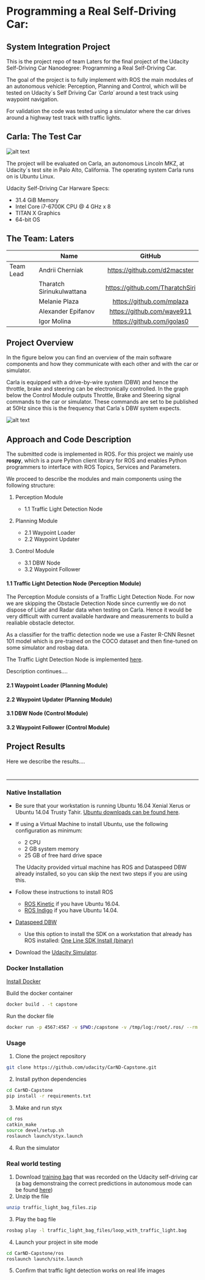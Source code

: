 # Programming a Real Self-Driving Car:
## System Integration Project

[image1]: ./imgs/Carla.png "Image 1"   
[image2]: ./imgs/project-rosgraph.png "Image 2"   

This is the project repo of team Laters for the final project of the Udacity Self-Driving Car Nanodegree: Programming a Real Self-Driving Car. 

The goal of the project is to fully implement with ROS the main modules of an autonomous vehicle: Perception, Planning and Control, which will be tested on Udacity´s Self Driving Car _´Carla´_ around a test track using waypoint navigation. 

For validation the code was tested using a simulator where the car drives around a highway test track with traffic lights.


## Carla: The Test Car
![alt text][image1]

The project will be evaluated on Carla, an autonomous Lincoln MKZ, at Udacity´s test site in Palo Alto, California. The operating system Carla runs on is Ubuntu Linux. 

Udacity Self-Driving Car Harware Specs:
* 31.4 GiB Memory
* Intel Core i7-6700K CPU @ 4 GHz x 8
* TITAN X Graphics
* 64-bit OS

## The Team: Laters

|           | Name                     |            GitHub                         |
| --------- | -------------------------| :----------------------------------------:|
| Team Lead | Andrii Cherniak          |            https://github.com/d2macster   |
|           | Tharatch Sirinukulwattana|            https://github.com/TharatchSiri|
|           | Melanie Plaza            |            https://github.com/mplaza      |
|           | Alexander Epifanov       |            https://github.com/wave911     |
|           | Igor Molina              |            https://github.com/igolas0     |

## Project Overview

In the figure below you can find an overview of the main software components and how they communicate with each other and with the car or simulator.

Carla is equipped with a drive-by-wire system (DBW) and hence the throttle, brake and steering can be electronically controlled. In the graph below the Control Module outputs Throttle, Brake and Steering signal commands to the car or simulator. These commands are set to be published at 50Hz since this is the frequency that Carla´s DBW system expects.

![alt text][image2]



## Approach and Code Description

The submitted code is implemented in ROS. For this project we mainly use __rospy__, which is a pure Python client library for ROS and enables Python programmers to interface with ROS Topics, Services and Parameters.

We proceed to describe the modules and main components using the following structure:

1. Perception Module
     * 1.1 Traffic Light Detection Node
     
2. Planning Module
      * 2.1 Waypoint Loader
      * 2.2 Waypoint Updater
      
3. Control Module
      * 3.1 DBW Node
      * 3.2 Waypoint Follower

#### 1.1 Traffic Light Detection Node (Perception Module)

The Perception Module consists of a Traffic Light Detection Node. For now we are skipping the Obstacle Detection Node since currently we do not dispose of Lidar and Radar data when testing on Carla. Hence it would be very difficult with current available hardware and measurements to build a realiable obstacle detector.

As a classifier for the traffic detection node we use a Faster R-CNN Resnet 101 model which is pre-trained on the COCO dataset and then fine-tuned on some simulator and rosbag data.

The Traffic Light Detection Node is implemented [here](./ros/src/tl_detector/tl_detector.py).

Description continues....
 
#### 2.1 Waypoint Loader (Planning Module)


#### 2.2 Waypoint Updater (Planning Module)


#### 3.1 DBW Node (Control Module)


#### 3.2 Waypoint Follower (Control Module)


  
  

## Project Results

Here we describe the results....



#
------------------------------------
### Native Installation

* Be sure that your workstation is running Ubuntu 16.04 Xenial Xerus or Ubuntu 14.04 Trusty Tahir. [Ubuntu downloads can be found here](https://www.ubuntu.com/download/desktop).
* If using a Virtual Machine to install Ubuntu, use the following configuration as minimum:
  * 2 CPU
  * 2 GB system memory
  * 25 GB of free hard drive space

  The Udacity provided virtual machine has ROS and Dataspeed DBW already installed, so you can skip the next two steps if you are using this.

* Follow these instructions to install ROS
  * [ROS Kinetic](http://wiki.ros.org/kinetic/Installation/Ubuntu) if you have Ubuntu 16.04.
  * [ROS Indigo](http://wiki.ros.org/indigo/Installation/Ubuntu) if you have Ubuntu 14.04.
* [Dataspeed DBW](https://bitbucket.org/DataspeedInc/dbw_mkz_ros)
  * Use this option to install the SDK on a workstation that already has ROS installed: [One Line SDK Install (binary)](https://bitbucket.org/DataspeedInc/dbw_mkz_ros/src/81e63fcc335d7b64139d7482017d6a97b405e250/ROS_SETUP.md?fileviewer=file-view-default)
* Download the [Udacity Simulator](https://github.com/udacity/CarND-Capstone/releases/tag/v1.2).

### Docker Installation
[Install Docker](https://docs.docker.com/engine/installation/)

Build the docker container
```bash
docker build . -t capstone
```

Run the docker file
```bash
docker run -p 4567:4567 -v $PWD:/capstone -v /tmp/log:/root/.ros/ --rm -it capstone
```

### Usage

1. Clone the project repository
```bash
git clone https://github.com/udacity/CarND-Capstone.git
```

2. Install python dependencies
```bash
cd CarND-Capstone
pip install -r requirements.txt
```
3. Make and run styx
```bash
cd ros
catkin_make
source devel/setup.sh
roslaunch launch/styx.launch
```
4. Run the simulator

### Real world testing
1. Download [training bag](https://drive.google.com/file/d/0B2_h37bMVw3iYkdJTlRSUlJIamM/view?usp=sharing) that was recorded on the Udacity self-driving car (a bag demonstraing the correct predictions in autonomous mode can be found [here](https://drive.google.com/open?id=0B2_h37bMVw3iT0ZEdlF4N01QbHc))
2. Unzip the file
```bash
unzip traffic_light_bag_files.zip
```
3. Play the bag file
```bash
rosbag play -l traffic_light_bag_files/loop_with_traffic_light.bag
```
4. Launch your project in site mode
```bash
cd CarND-Capstone/ros
roslaunch launch/site.launch
```
5. Confirm that traffic light detection works on real life images
